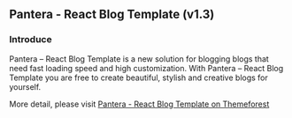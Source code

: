 ## Pantera - React Blog Template (v1.3)

### Introduce

Pantera – React Blog Template is a new solution for blogging blogs that need fast loading speed and high customization.
With Pantera – React Blog Template you are free to create beautiful, stylish and creative blogs for yourself.

More detail, please visit
[Pantera - React Blog Template on Themeforest](https://themeforest.net/item/pantera-react-blog-template/28441905)
